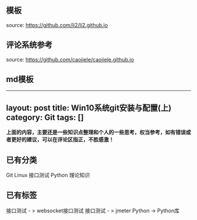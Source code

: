 ## 模板 

source: https://github.com/li2/li2.github.io

## 评论系统参考

source: https://github.com/caojiele/caojiele.github.io


## md模板

---
layout: post
title:  Win10系统git安装与配置(上)
category: Git
tags: []
---



**上面的内容，主要还是一些知识点整理和个人的一些思考，权当参考，如有错误或者更好的建议，可以在评论区指正，不胜感激！**


[jekyll]:      http://jekyllrb.com
[jekyll-gh]:   https://github.com/jekyll/jekyll
[jekyll-help]: https://github.com/jekyll/jekyll-help

## 已有分类
Git
Linux
接口测试 
Python
理论知识

## 已有标签
接口测试 - >  websocket接口测试
接口测试 - >  jmeter
Python ->    Python库